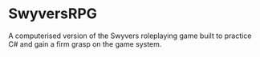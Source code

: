# SwyversRPG
A computerised version of the Swyvers roleplaying game built to practice C# and gain a firm grasp on the game system.
